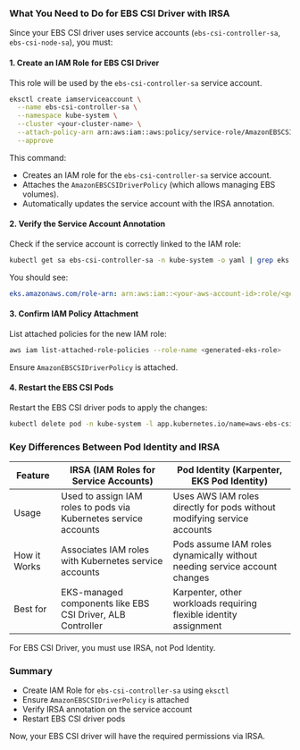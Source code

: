 ### What You Need to Do for EBS CSI Driver with IRSA  
Since your EBS CSI driver uses service accounts (`ebs-csi-controller-sa`, `ebs-csi-node-sa`), you must:  

#### 1. Create an IAM Role for EBS CSI Driver  
This role will be used by the `ebs-csi-controller-sa` service account.  

```sh
eksctl create iamserviceaccount \
  --name ebs-csi-controller-sa \
  --namespace kube-system \
  --cluster <your-cluster-name> \
  --attach-policy-arn arn:aws:iam::aws:policy/service-role/AmazonEBSCSIDriverPolicy \
  --approve
```  

This command:  
- Creates an IAM role for the `ebs-csi-controller-sa` service account.  
- Attaches the `AmazonEBSCSIDriverPolicy` (which allows managing EBS volumes).  
- Automatically updates the service account with the IRSA annotation.  

#### 2. Verify the Service Account Annotation  
Check if the service account is correctly linked to the IAM role:  

```sh
kubectl get sa ebs-csi-controller-sa -n kube-system -o yaml | grep eks.amazonaws.com/role-arn
```  

You should see:  
```yaml
eks.amazonaws.com/role-arn: arn:aws:iam::<your-aws-account-id>:role/<generated-eks-role>
```  

#### 3. Confirm IAM Policy Attachment  
List attached policies for the new IAM role:  

```sh
aws iam list-attached-role-policies --role-name <generated-eks-role>
```  

Ensure `AmazonEBSCSIDriverPolicy` is attached.  

#### 4. Restart the EBS CSI Pods  
Restart the EBS CSI driver pods to apply the changes:  

```sh
kubectl delete pod -n kube-system -l app.kubernetes.io/name=aws-ebs-csi-driver
```  

### Key Differences Between Pod Identity and IRSA  
| Feature           | IRSA (IAM Roles for Service Accounts) | Pod Identity (Karpenter, EKS Pod Identity) |  
|------------------|-----------------------------------|-------------------------------------------|  
| Usage           | Used to assign IAM roles to pods via Kubernetes service accounts | Uses AWS IAM roles directly for pods without modifying service accounts |  
| How it Works    | Associates IAM roles with Kubernetes service accounts | Pods assume IAM roles dynamically without needing service account changes |  
| Best for        | EKS-managed components like EBS CSI Driver, ALB Controller | Karpenter, other workloads requiring flexible identity assignment |  

For EBS CSI Driver, you must use IRSA, not Pod Identity.  

### Summary  
- Create IAM Role for `ebs-csi-controller-sa` using `eksctl`  
- Ensure `AmazonEBSCSIDriverPolicy` is attached  
- Verify IRSA annotation on the service account  
- Restart EBS CSI driver pods  

Now, your EBS CSI driver will have the required permissions via IRSA.